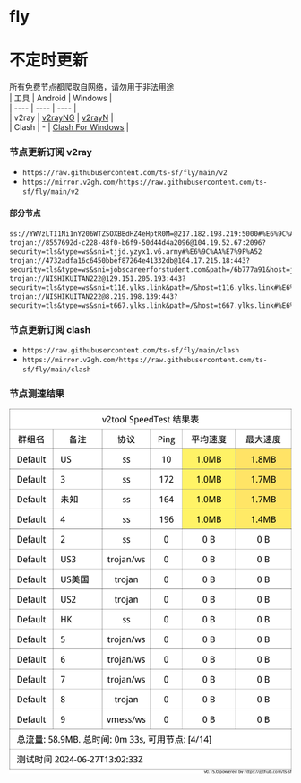 # fly
# 不定时更新
所有免费节点都爬取自网络，请勿用于非法用途  
|  工具  | Android  | Windows  |  
|  ----  | ----   | ----  |  
| v2ray  | [v2rayNG](https://github.com/2dust/v2rayNG/releases) | [v2rayN](https://github.com/2dust/v2rayN/releases) |  
| Clash  | - | [Clash For Windows](https://github.com/2dust/clashN/releases) | 
  
### 节点更新订阅  v2ray
- `https://raw.githubusercontent.com/ts-sf/fly/main/v2`  
- `https://mirror.v2gh.com/https://raw.githubusercontent.com/ts-sf/fly/main/v2`  

#### 部分节点  
``` 
ss://YWVzLTI1Ni1nY206WTZSOXBBdHZ4eHptR0M=@217.182.198.219:5000#%E6%9C%AA%E7%9F%A5%201.7MB%2Fs
trojan://8557692d-c228-48f0-b6f9-50d44d4a2096@104.19.52.67:2096?security=tls&type=ws&sni=tjjd.yzyx1.v6.army#%E6%9C%AA%E7%9F%A52
trojan://4732adfa16c6450bbef87264e41332db@104.17.215.18:443?security=tls&type=ws&sni=jobscareerforstudent.com&path=/6b777a91&host=jobscareerforstudent.com#%E6%9C%AA%E7%9F%A53
trojan://NISHIKUITAN222@129.151.205.193:443?security=tls&type=ws&sni=t116.ylks.link&path=/&host=t116.ylks.link#%E6%9C%AA%E7%9F%A54
trojan://NISHIKUITAN222@8.219.198.139:443?security=tls&type=ws&sni=t667.ylks.link&path=/&host=t667.ylks.link#%E6%9C%AA%E7%9F%A55
```
### 节点更新订阅  clash
- `https://raw.githubusercontent.com/ts-sf/fly/main/clash`  
- `https://mirror.v2gh.com/https://raw.githubusercontent.com/ts-sf/fly/main/clash`  

### 节点测速结果
![image](traffic.png)
